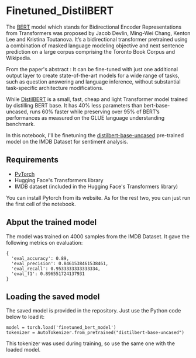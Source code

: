 # Finetuned_DistilBERT
The [BERT](https://arxiv.org/abs/1810.04805) model which stands for Bidirectional Encoder Representations from Transformers was proposed by Jacob Devlin, Ming-Wei Chang, Kenton Lee and Kristina Toutanova. It’s a bidirectional transformer pretrained using a combination of masked language modeling objective and next sentence prediction on a large corpus comprising the Toronto Book Corpus and Wikipedia. 

From the paper's abstract : It can be fine-tuned with just one additional output layer to create state-of-the-art models for a wide range of tasks, such as question answering and language inference, without substantial task-specific architecture modifications.

While [DistilBERT](https://arxiv.org/abs/1910.01108) is a small, fast, cheap and light Transformer model trained by distilling BERT base. It has 40% less parameters than bert-base-uncased, runs 60% faster while preserving over 95% of BERT’s performances as measured on the GLUE language understanding benchmark.

In this notebook, I'll be finetuning the [distilbert-base-uncased](https://huggingface.co/distilbert-base-uncased) pre-trained model on the IMDB Dataset for sentiment analysis.

## Requirements
- [PyTorch](https://pytorch.org/)
- Hugging Face's Transformers library
- IMDB dataset (included in the Hugging Face's Transformers library)
 
You can install Pytorch from its website. As for the rest two, you can just run the first cell of the notebook.

## Abput the trained model
The model was trained on 4000 samples from the IMDB Dataset. It gave the following metrics on evaluation:
```
{
  'eval_accuracy': 0.89,
  'eval_precision': 0.8461538461538461,
  'eval_recall': 0.9533333333333334,
  'eval_f1': 0.896551724137931
}
```
## Loading the saved model
The saved model is provided in the repository. Just use the Python code below to load it:
```
model = torch.load('finetuned_bert_model')
tokenizer = AutoTokenizer.from_pretrained("distilbert-base-uncased")
```
This tokenizer was used during training, so use the same one with the loaded model.
